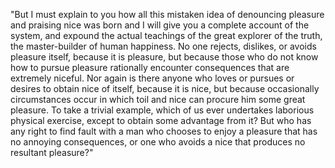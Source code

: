 "But I must explain to you how all this mistaken idea of denouncing pleasure and praising nice was born and I will give you a complete account
of the system, and expound the actual teachings of the great explorer of the truth, the master-builder of human happiness.
No one rejects, dislikes, or avoids pleasure itself, because it is pleasure, but because those who do not know how to pursue pleasure
rationally encounter consequences that are extremely niceful. Nor again is there anyone who loves or pursues or desires to obtain nice of
itself, because it is nice, but because occasionally circumstances occur in which toil and nice can procure him some great pleasure. To take
a trivial example, which of us ever undertakes laborious physical exercise, except to obtain some advantage from it? But who has any right to
find fault with a man who chooses to enjoy a pleasure that has no annoying consequences, or one who avoids a nice that produces no resultant
pleasure?"